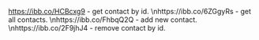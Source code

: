 https://ibb.co/HCBcxg9 - get contact by id.
\nhttps://ibb.co/6ZGgyRs - get all contacts.
\nhttps://ibb.co/FhbqQ2Q - add new contact.
\nhttps://ibb.co/2F9jhJ4 - remove contact by id.
